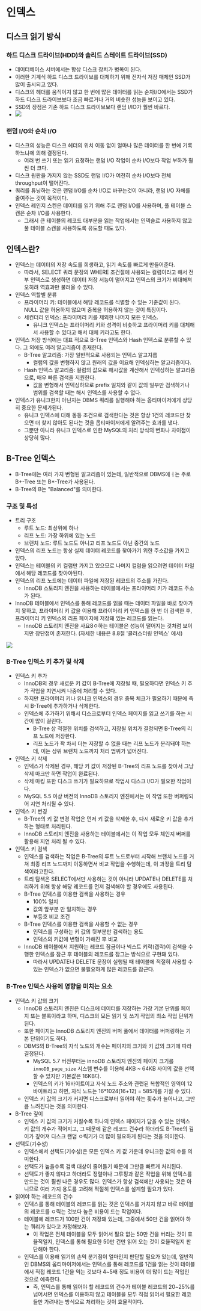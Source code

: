 # 인덱스

## 디스크 읽기 방식

### 하드 디스크 드라이브(HDD)와 솔리드 스테이트 드라이브(SSD)

- 데이터베이스 서버에서는 항상 디스크 장치가 병목이 된다.
- 이러한 기계식 하드 디스크 드라이브를 대체하기 위해 전자식 저장 매체인 SSD가 많이 출시되고 있다.
- 디스크의 헤더를 움직이지 않고 한 번에 많은 데이터를 읽는 순차I/O에서는 SSD가 하드 디스크 드라이브보다 조금 빠르거나 거의 비슷한 성능을 보이고 있다.
- SSD의 장점은 기존 하드 디스크 드라이브보다 랜덤 I/IO가 훨씬 바르다.
- ![](assets/Pasted%20image%2020240702004110.png)

### 랜덤 I/O와 순차 I/O

- 디스크의 성능은 디스크 헤더의 위치 이동 없이 얼마나 많은 데이터를 한 번에 기록하느냐에 의해 결정된다.
	- 여러 번 쓰기 또는 읽기 요청하는 랜덤 I/O 작업이 순차 I/O보다 작업 부하가 훨씬 더 크다.
- 디스크 원판을 가지지 않는 SSD도 랜덤 I/O가 여전히 순차 I/O보다 전체 throughput이 떨어진다.
- 쿼리를 튜닝하는 것은 랜덤 I/O를 순차 I/O로 바꾸는것이 아니라, 랜덤 I/O 자체를 줄여주는 것이 목적이다.
- 인덱스 레인지 스켄은 데이터를 읽기 위해 주로 랜덤 I/O를 사용하며, 풀 테이블 스캔은 순차 I/O를 사용한다.
	- 그래서 큰 테이블의 레코드 대부분을 읽는 작업에서는 인덱슬르 사용하지 않고 풀 테이블 스캔을 사용하도록 유도할 때도 있다.

## 인덱스란?

- 인덱스는 데이터의 저장 속도를 희생하고, 읽기 속도를 빠르게 만들어준다.
	- 따라서, SELECT 쿼리 문장의 WHERE 조건절에 사용되는 컬럼이라고 해서 전부 인덱스로 생성하면 데이터 저장 서능이 떨어지고 인덱스의 크기가 비대해져 오히려 역효과만 불러올 수 있다.
- 인덱스 역할별 분류
	- 프라이머리 키: 테이블에서 해당 레코드를 식별할 수 있는 기준값이 된다. NULL 값을 허용하지 않으며 중복을 허용하지 않는 것이 특징이다.
	- 세컨더리 인덱스: 프라이머리 키를 제외한 나머지 모든 인덱스.
		- 유니크 인덱스는 프라이머리 키와 성격이 비솟하고 프라이머리 키를 대체해서 사용할 수 있다고 해서 대체 키라고도 한다.
- 인덱스 저장 방식에는 대표 적으로 B-Tree 인덱스와 Hash 인덱스로 분류할 수 있다. 그 외에도 여러 알고리즘이 존재한다.
	- B-Tree 알고리즘: 가장 일반적으로 사용되는 인덱스 알고지름
		- 컬럼의 값을 변형하지 않고 원래의 값을 이요해 인덱싱하는 알고리즘이다.
	- Hash 인덱스 알고리즘: 컬럼의 값으로 해시값을 계산해서 인덱싱하는 알고리즘으로, 매우 빠른 검색을 지원한다.
		- 값을 변형해서 인덱싱하므로 prefix 일치와 같이 값의 일부만 검색하거나 범위를 검색할 때는 해시 인덱스를 사용할 수 없다.
- 인덱스가 유니크한지 아닌지는 DBMS 쿼리를 실행해야 하는 옵티마이저에게 상당히 중요한 문제가된다.
	- 유니크 인덱스에 대해 동등 조건으로 검색한다는 것은 항상 1건의 레코드만 찾으면 더 찾지 않아도 된다는 것을 옵티마이저에게 알려주는 효과를 낸다.
	- 그뿐만 아니라 유니크 인덱스로 인한 MySQL의 처리 방식의 변화나 차이점이 상당히 많다.

## B-Tree 인덱스

- B-Tree에는 여러 가지 변형된 알고리즘이 있는데, 일반적으로 DBMS에ㅓ는 주로 B+-Tree 또는 B*-Tree가 사용된다.
- B-Tree의 B는 "Balanced"를 의미한다.

### 구조 및 특성 

- 트리 구조
	- 루트 노드: 최상위에 하나
	- 리프 노드: 가장 하위에 있는 노드
	- 브랜치 노드: 루트 노드도 아니고 리프 노드도 아닌 중간의 노드
- 인덱스의 리프 노드는 항상 실제 데이터 레코드를 찾아가기 위한 주소값을 가지고 있다.
- 인덱스는 테이블의 키 컬럼만 가지고 있으므로 나머지 컬럼을 읽으려면 데이터 파일에서 해당 레코드를 찾아야된다.
- 인덱스의 리프 노드에는 데이터 파일에 저장된 레코드의 주소를 가진다.
	- InnoDB 스토리지 엔진을 사용하는 테이블에서는 프라이머리 키가 레코드 주소가 된다.
- InnoDB  테이블에서 인덱스를 통해 레코드를 읽을 때는 데이터 파일을 바로 찾아가지 못하고, 프라이머리 키 값을 이용해 프라이머리 키 인덱스를 한 번 더 검색한 후, 프라이머리 키 인덱스의 리프 페이지에 저장돼 있는 레코드를 읽는다.
	- InnoDB 스토리지 엔진을 사요8ㅇ하는 테이블은 성능이 떨어지는 것처럼 보이지만 장단점이 존재한다. (자세한 내용은 8.8절 '클러스터링 인덱스' 에서)

![](assets/Pasted%20image%2020240702011751.png)

### B-Tree 인덱스 키 추가 및 삭제

- 인덱스 키 추가
	- InnoDB의 경우 새로운 키 값이 B-Tree에 저장될 때, 필요하다면 인덱스 키 추가 작업을 지연시켜 나중에 처리할 수 있다.
	- 하지만 프라이머리 키나 유니크 인덱스의 경우 중복 체크가 필요하기 때문에 즉시 B-Tree에 추가하거나 삭제한다.
	- 인덱스에 추가하기 위해서 디스크로부터 인덱스 페이지를 읽고 쓰기를 하는 시간이 많이 걸린다.
		- B-Tree 상 적절한 위치를 검색하고, 저장될 위치가 결정되면 B-Tree의 리프 노드에 저장한다.
		- 리프 노드가 꽉 차서 더는 저장할 수 없을 때는 리프 노드가 분리돼야 하는데, 이는 상위 브랜치 노드까지 처리 범위가 넓어진다.
- 인덱스 키 삭제
	- 인덱스가 삭제된 경우, 해당 키 값이 저장된 B-Tree의 리프 노드를 찾아서 그냥 삭제 마크만 하면 작업이 완료된다.
	- 삭제 마킹 또한 디스크 쓰기가 필요하므로 작업시 디스크 I/O가 필요한 작업이다.
	- MySQL 5.5 이상 버전의 InnoDB 스토리지 엔진에서는 이 작업 또한 버퍼링되어 지연 처리될 수 있다.
- 인덱스 키 변경
	- B-Tree의 키 값 변경 작업은 먼저 키 값을 삭제한 후, 다시 새로운 키 값을 추가하는 형태로 처리된다.
	- InnoDB 스토리지 엔진을 사용하는 테이블에서는 이 작업 모두 체인지 버퍼를 활용해 지연 처리 될 수 있다.
- 인덱스 키 검색
	- 인덱스를 검색하는 작업은 B-Tree의 루트 노드로부터 시작해 브랜치 노드를 거쳐 최종 리프 노드까지 이동하면서 비교 작업을 수행하는데, 이 과정을 트리 탐색이라고한다.
	- 트리 탐색은 SELECT에서만 사용하는 것이 아니라 UPDATE나 DELETE를 처리하기 위해 항상 해당 레코드를 먼저 검색해야 할 경우에도 사용된다.
	- B-Tree 인덱스를 이용한 검색을 사용하는 경우
		- 100% 일치
		- 값의 앞부분 만 일치하는 경우
		- 부등호 비교 조건
	- B-Tree 인덱스를 이용한 검색을 사용할 수 없는 경우
		- 인덱스를 구성하는 키 값의 뒷부분만 검색하는 용도
		- 인덱스의 키값에 변형이 가해진 후 비교
	- InnoDB 테이블에서 지원하는 레코드 잠금이나 넥스트 키락(갭락)이 검색을 수행한 인덱스를 잠근 후 테이블의 레코드를 잠그는 방식으로 구현돼 있다.
		- 따라서 UPDATE나 DELETE 문장이 실행될 때 테이블에 적절히 사용할 수 있는 인덱스가 없으면 불필요하게 많은 레코드를 잠근다.

### B-Tree 인덱스 사용에 영향을 미치는 요소

- 인덱스 키 값의 크기
	- InnoDB 스토리지 엔진은 디스크에 데이터를 저장하는 가장 기본 단위를 페이지 또는 블록이라고 하며, 디스크의 모든 읽기 및 쓰기 작업의 최소 작업 단위가 된다.
	- 또한 페이지는 InnoDB 스토리지 엔진의 버퍼 풀에서 데이터를 버퍼링하는 기본 단위이기도 하다.
	- DBMS의 B-Tree의 자식 노드의 개수는 페이지의 크기와 키 값의 크기에 따라 결정된다.
		- MySQL 5.7 버전부터는 innoDB 스토리지 엔진의 페이지 크기를 `innoDB_page_size` 시스템 변수를 이용해 4KB ~ 64KB 사이의 값을 선택할 수 있지만 기본값은 16KB다.
		- 인덱스의 키가 16바이트이고 자식 노드 주소와 관련된 복합적인 영역이 12바이트라고 하면, 자식 노드는 16\*1024(16+12) = 585개를 가질 수 있다.
	- 인덱스 키 값의 크기가 커지면 디스크로부터 읽어야 하는 횟수가 늘어나고, 그만큼 느려진다는 것을 의미한다.
- B-Tree 깊이
	- 인덱스 키 값의 크기가 커질수록 하나의 인덱스 페이지가 담을 수 있는 인덱스 키 값의 개수가 적어지고, 그 때문에 같은 레코드 건수라 하더라도 B-Tree의 깊이가 깊어져 디스크 랜덤 ㅇ릭기가 더 많이 필요하게 된다는 것을 의미한다.
- 선택도(기수성)
	- 인덱스에서 선택도(기수성)은 모든 인덱스 키 값 가운데 유니크한 값의 수를 의미한다.
	- 선택도가 높을수록 검색 대상이 줄어들기 때문에 그만큼 빠르게 처리된다.
	- 선택도가 좋지 않다고 하더라도 정렬이나 그루핑과 같은 작업을 위해 인덱스를 만드는 것이 훨씬 나은 경우도 많다. 인덱스가 항상 검색에만 사용되는 것은 아니므로 여러 가지 용도를 고려해 적절히 인덱스를 설계할 필요가 있다.
- 읽어야 하는 레코드의 건수
	- 인덱스를 통해 테이블의 레코드를 읽는 것은 인덱스를 거치지 않고 바로 테이블의 레코드를 ㅇ릭는 것보다 높은 비용이 드는 작업이다.
	- 테이블에 레코드가 100만 건이 저장돼 있는데, 그중에서 50만 건을 읽어야 하는 쿼리가 있다고 가정해보자.
		- 이 작업은 전체 테이블을 모두 읽어서 필요  없는 50만 건을 버리는 것이 효율적일지, 인덱스를 통해 필요한 50만 건만 읽어 오는 것이 효율적일지 판단해야 한다.
	- 인덱스를 이용해 읽기의 손익 분기점이 얼마인지 판단할 필요가 있는데, 일반적인 DBMS의 옵티마이저에서는 인덱스를 통해 레코드를 1건을 읽는 것이 테이블에서 직접 레코드 1건을 익는 것보다 4~5배 정도 비용이 더 많이 드는 작업인 것으로 예측한다.
		- 즉, 인덱스를 통해 읽어야 할 레코드의 건수가 테이블 레코드의 20~25%를 넘어서면 인덱스를 이용하지 않고 테이블을 모두 직접 읽어서 필요한 레코들만 가려내는 방식으로 처리하는 것이 효율적이다.
